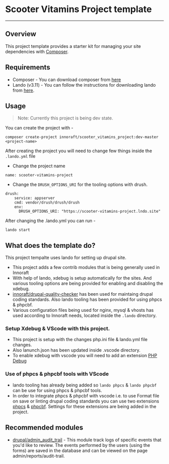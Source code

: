 # Scooter Vitamins Project template
---

## Overview

This project template provides a starter kit for managing your site dependencies with [Composer](https://getcomposer.org/).


## Requirements

- Composer - You can download composer from [here](https://getcomposer.org/download/)
- Lando (v3.11) - You can follow the instructions for downloading lando from [here](https://docs.lando.dev/getting-started/installation.html).

## Usage

> Note: Currently this project is being dev state.

You can create the project with -

```
composer create-project innoraft/scooter_vitamins_project:dev-master <project-name>
```

After creating the project you will need to change few things inside the `.lando.yml` file

- Change the project name

```
name: scooter-vitamins-project
```

- Change the `DRUSH_OPTIONS_URI` for the tooling options with drush.

```
drush:
    service: appserver
    cmd: vendor/drush/drush/drush
    env:
      DRUSH_OPTIONS_URI: "https://scooter-vitamins-project.lndo.site"
```

After changing the .lando.yml you can run -

```
lando start
```

## What does the template do?

This project tempalte uses lando for setting up drupal site.

- This project adds a few contrib modules that is being generally used in Innoraft
- With help of lando, xdebug is setup automatically for the sites. And various tooling options are being provided for enabling and disabling the xdebug.
- [innoraft/drupal-quality-checker](https://packagist.org/packages/innoraft/drupal-quality-checker) has been used for maintaing drupal coding standards. Also lando tooling has been provided for using phpcs & phpcbf.
- Various configuration files being used for nginx, mysql & vhosts has used according to Innoraft needs, located inside the `.lando` directory.


### Setup Xdebug & VScode with this project.

- This project is setup with the changes php.ini file & lando.yml file changes.
- Also lanunch.json has been updated inside .vscode directory.
- To enable xdebug with vscode you will need to add an extension [PHP Debug](https://marketplace.visualstudio.com/items?itemName=xdebug.php-debug)


### Use of phpcs & phpcbf tools with VScode

- lando tooling has already being added so `lando phpcs` & `lando phpcbf` can be use for using phpcs & phpcbf tools.
- In order to integrate phpcs & phpcbf with vscode i.e. to use Format file on save or linting drupal coding standards you can use two extensions [phpcs](https://marketplace.visualstudio.com/items?itemName=shevaua.phpcs) & [phpcbf](https://marketplace.visualstudio.com/items?itemName=persoderlind.vscode-phpcbf). Settings for these extensions are being added in the project.



## Recommended modules

- [drupal/admin_audit_trail](https://www.drupal.org/project/admin_audit_trail) - This module track logs of specific events that you'd like to review. The events performed by the users (using the forms) are saved in the database and can be viewed on the page admin/reports/audit-trail.
